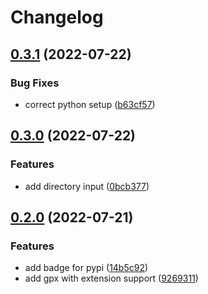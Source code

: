 # Changelog

## [0.3.1](https://github.com/eMerzh/ebike-dl/compare/v0.3.0...v0.3.1) (2022-07-22)


### Bug Fixes

* correct python setup ([b63cf57](https://github.com/eMerzh/ebike-dl/commit/b63cf57f1e00f7120668464bcb8419ba9b130dad))

## [0.3.0](https://github.com/eMerzh/ebike-dl/compare/v0.2.0...v0.3.0) (2022-07-22)


### Features

* add directory input ([0bcb377](https://github.com/eMerzh/ebike-dl/commit/0bcb37743e942cd878d912e542e5a6f54598c010))

## [0.2.0](https://github.com/eMerzh/ebike-dl/compare/v0.1.0...v0.2.0) (2022-07-21)


### Features

* add badge for pypi ([14b5c92](https://github.com/eMerzh/ebike-dl/commit/14b5c92bea5fe7d024fcaca1f0c91eb7448f4511))
* add gpx with extension support ([9269311](https://github.com/eMerzh/ebike-dl/commit/9269311feac61eb1bb84b3c3cc2bb9089d4d50f0))
